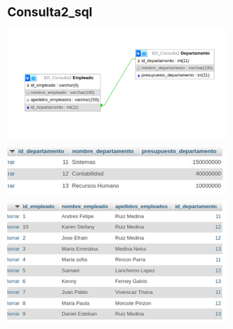 # Consulta2_sql
![Consulta 1](imagen/Empresa.png  "Consulta 1")

![Consulta 2](imagen/Tabla_Departameno.png  "Consulta 2")

![Consulta 3](imagen/Empleados.png  "Consulta 3")
